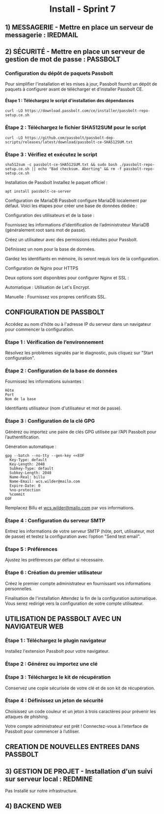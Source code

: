 <div align="center"><H1> Install -  Sprint 7 </H1></div>

## 1) MESSAGERIE - Mettre en place un serveur de messagerie : IREDMAIL

## 2) SÉCURITÉ - Mettre en place un serveur de gestion de mot de passe : PASSBOLT


### Configuration du dépôt de paquets Passbolt

Pour simplifier l'installation et les mises à jour, Passbolt fournit un dépôt de paquets à configurer avant de télécharger et d’installer Passbolt CE.

#### Étape 1 : Téléchargez le script d'installation des dépendances

```
curl -LO https://download.passbolt.com/ce/installer/passbolt-repo-setup.ce.sh
```

### Étape 2 : Téléchargez le fichier SHA512SUM pour le script

```
curl -LO https://github.com/passbolt/passbolt-dep-scripts/releases/latest/download/passbolt-ce-SHA512SUM.txt
```

### Étape 3 : Vérifiez et exécutez le script

```
sha512sum -c passbolt-ce-SHA512SUM.txt && sudo bash ./passbolt-repo-setup.ce.sh || echo "Bad checksum. Aborting" && rm -f passbolt-repo-setup.ce.sh
```

Installation de Passbolt
Installez le paquet officiel :

```
apt install passbolt-ce-server
```

Configuration de MariaDB
Passbolt configure MariaDB localement par défaut. Voici les étapes pour créer une base de données dédiée :

Configuration des utilisateurs et de la base :

Fournissez les informations d’identification de l’administrateur MariaDB (généralement root sans mot de passe).

Créez un utilisateur avec des permissions réduites pour Passbolt.

Définissez un nom pour la base de données.

Gardez les identifiants en mémoire, ils seront requis lors de la configuration.

Configuration de Nginx pour HTTPS

Deux options sont disponibles pour configurer Nginx et SSL :

Automatique : Utilisation de Let's Encrypt.

Manuelle : Fournissez vos propres certificats SSL.

CONFIGURATION DE PASSBOLT
-------------------------

Accédez au nom d'hôte ou à l'adresse IP du serveur dans un navigateur pour commencer la configuration.

### Étape 1 : Vérification de l’environnement
Résolvez les problèmes signalés par le diagnostic, puis cliquez sur "Start configuration".

### Étape 2 : Configuration de la base de données
Fournissez les informations suivantes :

```
Hôte
Port
Nom de la base
```

Identifiants utilisateur (nom d'utilisateur et mot de passe).

### Étape 3 : Configuration de la clé GPG

Générez ou importez une paire de clés GPG utilisée par l’API Passbolt pour l’authentification.

Génération automatique :

```
gpg --batch --no-tty --gen-key <<EOF
  Key-Type: default
  Key-Length: 2048
  Subkey-Type: default
  Subkey-Length: 2048
  Name-Real: billu
  Name-Email: wcs.wilder@mailo.com
  Expire-Date: 0
  %no-protection
  %commit
EOF
```

Remplacez Billu et wcs.wilder@mailo.com par vos informations.

### Étape 4 : Configuration du serveur SMTP
Entrez les informations de votre serveur SMTP (hôte, port, utilisateur, mot de passe) et testez la configuration avec l’option "Send test email".

### Étape 5 : Préférences
Ajustez les préférences par défaut si nécessaire.

### Étape 6 : Création du premier utilisateur
Créez le premier compte administrateur en fournissant vos informations personnelles.

Finalisation de l'installation
Attendez la fin de la configuration automatique.
Vous serez redirigé vers la configuration de votre compte utilisateur.

UTILISATION DE PASSBOLT AVEC UN NAVIGATEUR WEB
----------------------------------------------


### Étape 1 : Téléchargez le plugin navigateur
Installez l'extension Passbolt pour votre navigateur.

### Étape 2 : Générez ou importez une clé


### Étape 3 : Téléchargez le kit de récupération
Conservez une copie sécurisée de votre clé et de son kit de récupération.

### Étape 4 : Définissez un jeton de sécurité
Choisissez un code couleur et un jeton à trois caractères pour prévenir les attaques de phishing.

Votre compte administrateur est prêt !
Connectez-vous à l’interface de Passbolt pour commencer à l’utiliser.

CREATION DE NOUVELLES ENTREES DANS PASSBOLT
----------------------------------------------




## 3) GESTION DE PROJET - Installation d'un suivi sur serveur local : REDMINE

Pas Installé sur notre infrastructure.

## 4) BACKEND WEB

